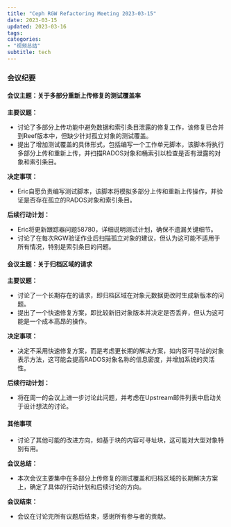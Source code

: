```yaml
---
title: "Ceph RGW Refactoring Meeting 2023-03-15"
date: 2023-03-15
updated: 2023-03-16
tags:
categories:
- "视频总结"
subtitle: tech
---
```



### 会议纪要

#### 会议主题：关于多部分重新上传修复的测试覆盖率

**主要议题：**
- 讨论了多部分上传功能中避免数据和索引条目泄露的修复工作，该修复已合并到Reef版本中，但缺少针对孤立对象的测试覆盖。
- 提出了增加测试覆盖的具体形式，包括编写一个工作单元脚本，该脚本将执行多部分上传和重新上传，并扫描RADOS对象和桶索引以检查是否有泄露的对象和索引条目。

**决定事项：**
- Eric自愿负责编写测试脚本，该脚本将模拟多部分上传和重新上传操作，并验证是否存在孤立的RADOS对象和索引条目。

**后续行动计划：**
- Eric将更新跟踪器问题58780，详细说明测试计划，确保不遗漏关键细节。
- 讨论了在每次RGW验证作业后扫描孤立对象的建议，但认为这可能不适用于所有情况，特别是索引条目的问题。

#### 会议主题：关于归档区域的请求

**主要议题：**
- 讨论了一个长期存在的请求，即归档区域在对象元数据更改时生成新版本的问题。
- 提出了一个快速修复方案，即比较新旧对象版本并决定是否丢弃，但认为这可能是一个成本高昂的操作。

**决定事项：**
- 决定不采用快速修复方案，而是考虑更长期的解决方案，如内容可寻址的对象表示方法，这可能会提高RADOS对象名称的信息密度，并增加系统的灵活性。

**后续行动计划：**
- 将在周一的会议上进一步讨论此问题，并考虑在Upstream邮件列表中启动关于设计想法的讨论。

#### 其他事项

- 讨论了其他可能的改进方向，如基于块的内容可寻址块，这可能对大型对象特别有用。

**会议总结：**
- 本次会议主要集中在多部分上传修复的测试覆盖和归档区域的长期解决方案上，确定了具体的行动计划和后续讨论的方向。

**会议结束：**
- 会议在讨论完所有议题后结束，感谢所有参与者的贡献。